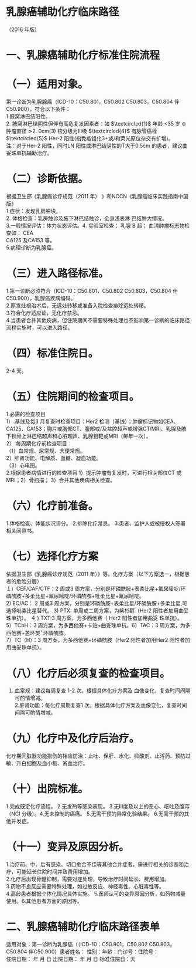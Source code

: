 # 乳腺癌辅助化疗临床路径  
（2016 年版）  
# 一、乳腺癌辅助化疗标准住院流程  
# （一）适用对象。  
第一诊断为乳腺腺癌（ICD-10：C50.801，C50.802 C50.803，C50.804 伴C50.900），符合以下条件：  
1.腋窝淋巴结阳性。  
2. 腋窝淋巴结阴性但伴有高危复发因素者：如 $\textcircled{1}$ 年龄 <35  岁 $\circledcirc$ 肿瘤直径 $\triangleright2.\ 0\mathrm{cm}(3)$ 核分级为Ⅲ级 $\textcircled{4}$ 有脉管癌栓 $\textcircled{5}$ Her-2 阳性(指免疫组化$3+$或/和荧光原位杂交有扩增)。  
注：对于Her-2 阳性，同时LN 阳性或淋巴结阴性的T大于0.5cm 的患者，建议曲妥珠单抗辅助治疗。  
# （二）诊断依据。  
根据卫生部《乳腺癌诊疗规范（2011 年） 》和NCCN《乳腺癌临床实践指南中国版》  
1.症状：发现乳房肿块。  
2. 体格检查：乳房触诊及腋下淋巴结触诊，全身浅表淋 巴结肿大情况。  
3.一般情况评估：体力状态评估。4. 实验室检查： 乳腺 B  超； 血清肿瘤标志物检查如： CEA  
CA125 及CA153 等。  
5.病理诊断为乳腺癌。  
# （三）进入路径标准。  
1.第一诊断必须符合（ICD-10：C50.801，C50.802 C50.803，C50.804 伴C50.900），乳腺癌疾病编码。  
2.原发灶根治术后，无远处转移或准备入院检查排除远处转移。  
3.符合化疗适应证，无化疗禁忌。  
4.当患者合并其他疾病，但住院期间不需要特殊处理也不影响第一诊断的临床路径流程实施时，可以进入路径。  
# （四）标准住院日。  
2-4 天。  
# （五）住院期间的检查项目。  
1.必需的检查项目  
1）.基线及每3 月复查时检查项目：Her2 检测（基线）；肿瘤标记物如CEA、CA125、CA153；胸片或胸部CT、腹部或/及盆腔超声或增强CT/MRI、乳腺及腋下锁骨上淋巴结超声和心脏超声、乳腺钼靶或MRI（每年一次）。  
2）.每周期化疗前检查项目：  
（1）血常规、尿常规、大便常规。  
2）肝肾功能、电解质、血糖、凝血功能。  
（3）心电图。  
2.根据患者病情进行的检查项目 1）提示肿瘤有复发时，可进行相关部位CT 或MRI；2）骨扫描； 3）合并其他疾病相关检查。  
# （六）化疗前准备。  
1.体格检查、体能状况评分。 2.排除化疗禁忌。 3.患者、监护人或被授权人签署相关同意书。  
# （七）选择化疗方案  
依据卫生部《乳腺癌诊疗规范（2011 年）》等。化疗方案（以下方案选一，根据患者的危险分层）  
１）CEF/CAF/CTF：2 周或3 周方案，分别是环磷酰胺$+$表柔比星$+$氟尿嘧啶/环磷酰胺+多柔比星$+$氟尿嘧啶/环磷酰胺$+$吡柔比星$+$氟尿嘧啶。  
2)  EC/AC： 2 周或3 周方案，分别是环磷酰胺$+$表柔比星/环磷酰胺$+$多柔比星,可选择吡柔比星替代。 3)  PTX: 单周或二周方案，为紫杉醇（Her2 阳性者加用曲妥珠单抗）。 ４ ) TXT:3  周方案，为多西他赛（ Her2  阳性者加用曲妥 珠单抗）。  
5）TCbH：3 周方案，为多西他赛$+$卡铂$+$曲妥珠单抗。6）TAC：3 周方案，为多西他赛$+$蒽环类$^+$环磷酰胺。  
7）TC（H）：3 周方案，为多西他赛$+$环磷酰胺（Her2 阳性者加用Her2 阳性者加用曲妥珠单抗）。  
# （八）化疗后必须复查的检查项目。  
1. 血常规：建议每周复查 1-2  次。根据具体化疗方案及 血像变化，复查时间间隔可酌情增减。  
2.肝肾功能：每化疗周期复查1 次。根据具体化疗方案及血像变化，复查时间间隔可酌情增减。  
# （九）化疗中及化疗后治疗。  
化疗期间脏器功能损伤的相应防治：止吐、保肝、水化、抑酸剂、止泻药、预防过敏、升白细胞及血小板、贫血治疗。  
# （十）出院标准。  
1.完成既定化疗流程。 2.无发热等感染表现。 3.无Ⅲ度及以上的恶心、呕吐及腹泻（NCI 分级）。4.无未控制的癌痛。 5.无需干预的异常化验结果。 6.无需干预的其他并发症。  
# （十一）变异及原因分析。  
1.治疗前、中、后有感染、切口愈合不佳等其他合并症者，需进行相关的诊断和治疗，可能延长住院时间并致费用增加。  
2.化疗后出现骨髓抑制，需要对症处理，导致治疗时间延长、费用增加。  
3.药物不良反应需要特殊处理，如过敏反应、神经毒性、心脏毒性等。  
4.高龄患者根据个体化情况具体实施。 5.医师认可的变异原因分析，如药物减量使用。6.其他患者方面的原因等。  
# 二、乳腺癌辅助化疗临床路径表单  
适用对象：第一诊断为乳腺癌（（ICD-10：C50.801，C50.802 C50.803，C50.804 伴C50.900）患者姓名：  性别：年龄：门诊号：住院号：  
住院日期：  年 月 日   出院日期：  年 月 日  标准住院日：天  
